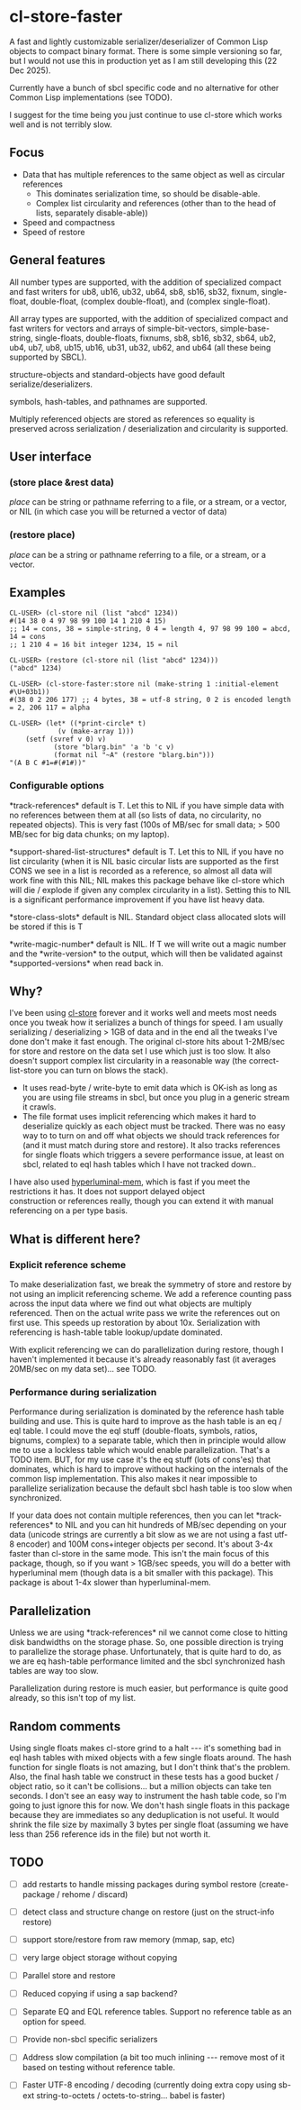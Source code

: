 # cl-store-faster

A fast and lightly customizable serializer/deserializer of Common Lisp
objects to compact binary format.  There is some simple versioning so
far, but I would not use this in production yet as I am still
developing this (22 Dec 2025).

Currently have a bunch of sbcl specific code and no alternative for other
Common Lisp implementations (see TODO).

I suggest for the time being you just continue to use cl-store which works
well and is not terribly slow.

## Focus
- Data that has multiple references to the same object as well as circular references
  - This dominates serialization time, so should be disable-able.
  - Complex list circularity and references (other than to the head of lists, separately disable-able))
- Speed and compactness
- Speed of restore

## General features

All number types are supported, with the addition of specialized
compact and fast writers for ub8, ub16, ub32, ub64, sb8, sb16, sb32,
fixnum, single-float, double-float, (complex double-float), and
(complex single-float).

All array types are supported, with the addition of specialized compact and fast
writers for vectors and arrays of simple-bit-vectors, simple-base-string, single-floats,
double-floats, fixnums, sb8, sb16, sb32, sb64, ub2, ub4, ub7, ub8, ub15, ub16, ub31, ub32,
ub62, and ub64 (all these being supported by SBCL).

structure-objects and standard-objects have good default
serialize/deserializers.

symbols, hash-tables, and pathnames are supported.

Multiply referenced objects are stored as references so equality is
preserved across serialization / deserialization and circularity is
supported.

## User interface
### (store place &rest data)

*place* can be string or pathname referring to a file, or a stream, or a
 vector, or NIL (in which case you will be returned a vector of data)

### (restore place)

*place* can be a string or pathname referring to a file, or a stream, or
a vector.

## Examples

    CL-USER> (cl-store nil (list "abcd" 1234))
    #(14 38 0 4 97 98 99 100 14 1 210 4 15)
    ;; 14 = cons, 38 = simple-string, 0 4 = length 4, 97 98 99 100 = abcd, 14 = cons
    ;; 1 210 4 = 16 bit integer 1234, 15 = nil
    
    CL-USER> (restore (cl-store nil (list "abcd" 1234)))
    ("abcd" 1234)

    CL-USER> (cl-store-faster:store nil (make-string 1 :initial-element #\U+03b1))
    #(38 0 2 206 177) ;; 4 bytes, 38 = utf-8 string, 0 2 is encoded length = 2, 206 117 = alpha

    CL-USER> (let* ((*print-circle* t)
    		    (v (make-array 1)))
		(setf (svref v 0) v)
               (store "blarg.bin" 'a 'b 'c v)
               (format nil "~A" (restore "blarg.bin")))
    "(A B C #1=#(#1#))"

### Configurable options

\*track-references\* default is T.  Let this to NIL if you have simple
data with no references between them at all (so lists of data, no
circularity, no repeated objects).  This is very fast (100s of MB/sec
for small data; > 500 MB/sec for big data chunks; on my laptop).

\*support-shared-list-structures\* default is T.  Let this to NIL if
you have no list circularity (when it is NIL basic circular lists are
supported as the first CONS we see in a list is recorded as a
reference, so almost all data will work fine with this NIL; NIL makes
this package behave like cl-store which will die / explode if given
any complex circularity in a list).  Setting this to NIL is a
significant performance improvement if you have list heavy data.

\*store-class-slots\* default is NIL. Standard object class allocated
slots will be stored if this is T

\*write-magic-number\* default is NIL.  If T we will write out a magic
number and the \*write-version\* to the output, which will then be
validated against \*supported-versions\* when read back in.
## Why?

I've been using [cl-store](https://cl-store.common-lisp.dev/) forever
and it works well and meets most needs once you tweak how it
serializes a bunch of things for speed.  I am usually serializing /
deserializing > 1GB of data and in the end all the tweaks I've done
don't make it fast enough.  The original cl-store hits about 1-2MB/sec
for store and restore on the data set I use which just is too slow.
It also doesn't support complex list circularity in a reasonable way
(the correct-list-store you can turn on blows the stack).

- It uses read-byte / write-byte to emit data which is OK-ish as long
  as you are using file streams in sbcl, but once you plug in a
  generic stream it crawls.
- The file format uses implicit referencing which makes it hard to
  deserialize quickly as each object must be tracked.  There was no
  easy way to to turn on and off what objects we should track references
  for (and it must match during store and restore).  It also tracks
  references for single floats which triggers a severe performance
  issue, at least on sbcl, related to eql hash tables which I have
  not tracked down..

I have also used
[hyperluminal-mem](https://github.com/cosmos72/hyperluminal-mem),
which is fast if you meet the restrictions it has.  It does not
support delayed object	  
construction or references really, though you can extend it with
manual referencing on a per type basis.

## What is different here?

### Explicit reference scheme

To make deserialization fast, we break the symmetry of store and
restore by not using an implicit referencing scheme.  We add a
reference counting pass across the input data where we find out what
objects are multiply referenced.  Then on the actual write pass we
write the references out on first use.  This speeds up restoration by
about 10x.  Serialization with referencing is hash-table table
lookup/update dominated.

With explicit referencing we can do parallelization during restore,
though I haven't implemented it because it's already reasonably fast
(it averages 20MB/sec on my data set)... see TODO.

### Performance during serialization

Performance during serialization is dominated by the reference hash
table building and use.  This is quite hard to improve as the hash
table is an eq / eql table.  I could move the eql stuff (double-floats,
symbols, ratios, bignums, complex) to a separate table, which then
in principle would allow me to use a lockless table which would
enable parallelization.  That's a TODO item.  BUT, for my use case
it's the eq stuff (lots of cons'es) that dominates, which is
hard to improve without hacking on the internals of the common lisp
implementation.  This also makes it near impossible to parallelize
serialization because the default sbcl hash table is too slow when
synchronized.

If your data does not contain multiple references, then you can let
\*track-references\* to NIL and you can hit hundreds of MB/sec
depending on your data (unicode strings are currently a bit slow as we
are not using a fast utf-8 encoder) and 100M cons+integer objects per
second.  It's about 3-4x faster than cl-store in the same mode.  This
isn't the main focus of this package, though, so if you want > 1GB/sec
speeds, you will do a better with hyperluminal mem (though data is a
bit smaller with this package).  This package is about 1-4x slower than
hyperluminal-mem.

## Parallelization

Unless we are using \*track-references\* nil we cannot come close
to hitting disk bandwidths on the storage phase.  So, one possible
direction is trying to parallelize the storage phase.  Unfortunately,
that is quite hard to do, as we are eq hash-table performance limited
and the sbcl synchronized hash tables are way too slow.

Parallelization during restore is much easier, but performance is
quite good already, so this isn't top of my list.

## Random comments

Using single floats makes cl-store grind to a halt --- it's something
bad in eql hash tables with mixed objects with a few single floats
around.  The hash function for single floats is not amazing, but I
don't think that's the problem.  Also, the final hash table we
construct in these tests has a good bucket / object ratio, so it can't
be collisions...  but a million objects can take ten seconds.  I don't
see an easy way to instrument the hash table code, so I'm going to
just ignore this for now.  We don't hash single floats in this package
because they are immediates so any deduplication is not useful.  It
would shrink the file size by maximally 3 bytes per single float
(assuming we have less than 256 reference ids in the file) but not
worth it.


## TODO

- [ ] add restarts to handle missing packages during symbol restore (create-package / rehome / discard)
- [ ] detect class and structure change on restore (just on the struct-info restore)
- [ ] support store/restore from raw memory (mmap, sap, etc)
- [ ] very large object storage without copying
- [ ] Parallel store and restore
- [ ] Reduced copying if using a sap backend?
- [ ] Separate EQ and EQL reference tables.  Support no reference table as an option for speed.
- [ ] Provide non-sbcl specific serializers
- [ ] Address slow compilation (a bit too much inlining --- remove most of it based on testing without reference table.
- [ ] Faster UTF-8 encoding / decoding (currently doing extra copy using sb-ext string-to-octets / octets-to-string... babel is faster)

